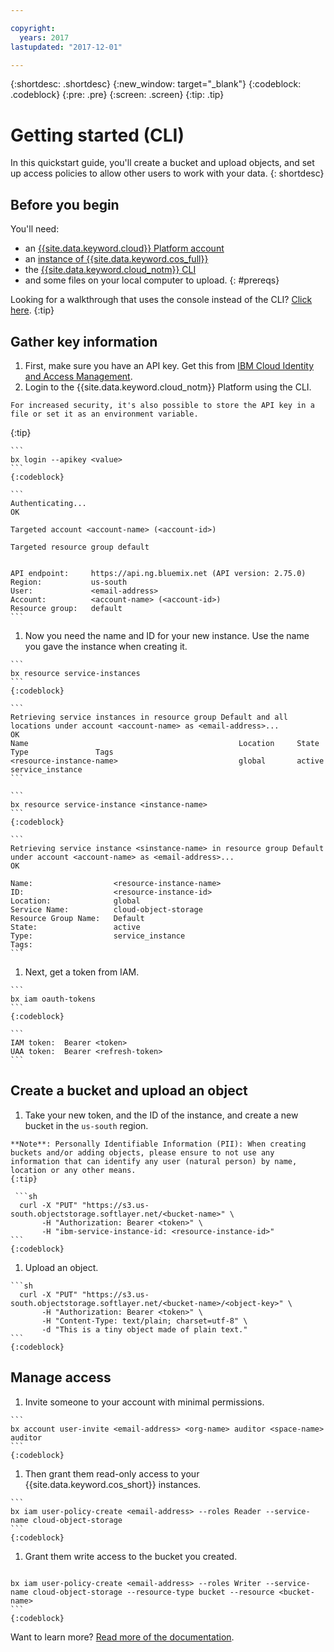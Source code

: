 ```yaml
---

copyright:
  years: 2017
lastupdated: "2017-12-01"

---
```

{:shortdesc: .shortdesc}
{:new_window: target="_blank"}
{:codeblock: .codeblock}
{:pre: .pre}
{:screen: .screen}
{:tip: .tip}


# Getting started (CLI)
In this quickstart guide, you'll create a bucket and upload objects, and set up access policies to allow other users to work with your data.
{: shortdesc}

## Before you begin
You'll need:  
  * an [{{site.data.keyword.cloud}} Platform account](https://console.bluemix.net/registration/)  
  * an [instance of {{site.data.keyword.cos_full}}](/docs/services/cloud-object-storage/basics/order-storage.html)  
  * the [{{site.data.keyword.cloud_notm}} CLI](https://clis.ng.bluemix.net/ui/home.html)  
  * and some files on your local computer to upload.
{: #prereqs}

Looking for a walkthrough that uses the console instead of the CLI? [Click here](/docs/services/cloud-object-storage/getting-started.html#getting-started-console-).
{:tip}

## Gather key information
  1. First, make sure you have an API key.  Get this from [IBM Cloud Identity and Access Management](https://www.bluemix.net/iam/#/apikeys).
  1. Login to the {{site.data.keyword.cloud_notm}} Platform using the CLI.

    For increased security, it's also possible to store the API key in a file or set it as an environment variable.
{:tip}

    ```
    bx login --apikey <value>
    ```
    {:codeblock}

    ```
    Authenticating...
    OK

    Targeted account <account-name> (<account-id>)

    Targeted resource group default


    API endpoint:     https://api.ng.bluemix.net (API version: 2.75.0)
    Region:           us-south
    User:             <email-address>
    Account:          <account-name> (<account-id>)
    Resource group:   default
    ```

  1. Now you need the name and ID for your new instance. Use the name you gave the instance when creating it.

    ```
    bx resource service-instances
    ```
    {:codeblock}

    ```
    Retrieving service instances in resource group Default and all locations under account <account-name> as <email-address>...
    OK
    Name                                               Location     State    Type               Tags
    <resource-instance-name>                           global       active   service_instance
    ```

    ```
    bx resource service-instance <instance-name>
    ```
    {:codeblock}

    ```
    Retrieving service instance <sinstance-name> in resource group Default under account <account-name> as <email-address>...
    OK
    
    Name:                  <resource-instance-name>
    ID:                    <resource-instance-id>
    Location:	           global
    Service Name:          cloud-object-storage
    Resource Group Name:   Default
    State:                 active
    Type:                  service_instance
    Tags:
    ```

  1. Next, get a token from IAM.

    ```
    bx iam oauth-tokens
    ```
    {:codeblock}

    ```
    IAM token:  Bearer <token>
    UAA token:  Bearer <refresh-token>
    ```

## Create a bucket and upload an object

  1. Take your new token, and the ID of the instance, and create a new bucket in the `us-south` region.

    **Note**: Personally Identifiable Information (PII): When creating buckets and/or adding objects, please ensure to not use any information that can identify any user (natural person) by name, location or any other means.
    {:tip}

     ```sh
      curl -X "PUT" "https://s3.us-south.objectstorage.softlayer.net/<bucket-name>" \
           -H "Authorization: Bearer <token>" \
           -H "ibm-service-instance-id: <resource-instance-id>"
    ```
    {:codeblock}

  1. Upload an object.

    ```sh
      curl -X "PUT" "https://s3.us-south.objectstorage.softlayer.net/<bucket-name>/<object-key>" \
           -H "Authorization: Bearer <token>" \
           -H "Content-Type: text/plain; charset=utf-8" \
           -d "This is a tiny object made of plain text."
    ```
    {:codeblock}

## Manage access

  1. Invite someone to your account with minimal permissions.

    ```
    bx account user-invite <email-address> <org-name> auditor <space-name> auditor
    ```
    {:codeblock}

  1. Then grant them read-only access to your {{site.data.keyword.cos_short}} instances.

    ```
    bx iam user-policy-create <email-address> --roles Reader --service-name cloud-object-storage
    ```
    {:codeblock}

  1. Grant them write access to the bucket you created.

     ```
    bx iam user-policy-create <email-address> --roles Writer --service-name cloud-object-storage --resource-type bucket --resource <bucket-name>
    ```
    {:codeblock}

Want to learn more?  [Read more of the documentation](https://console.bluemix.net/docs/services/cloud-object-storage/about-cos.html).
